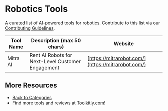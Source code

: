 # Robotics Tools

A curated list of AI-powered tools for robotics. Contribute to this list via our [Contributing Guidelines](../CONTRIBUTING.md).

| Tool Name | Description (max 50 chars) | Website |
|-----------|----------------------------|---------|
| Mitra AI | Rent AI Robots for Next-Level Customer Engagement | [https://mitrarobot.com/](https://mitrarobot.com/) |

## More Resources
- [Back to Categories](../README.md)
- Find more tools and reviews at [Toolkitly.com](https://toolkitly.com)!
